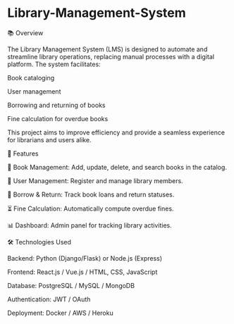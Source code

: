 # Library-Management-System
📚 Overview

The Library Management System (LMS) is designed to automate and streamline library operations, replacing manual processes with a digital platform. The system facilitates:

Book cataloging

User management

Borrowing and returning of books

Fine calculation for overdue books

This project aims to improve efficiency and provide a seamless experience for librarians and users alike.

🚀 Features

📖 Book Management: Add, update, delete, and search books in the catalog.

👥 User Management: Register and manage library members.

🔄 Borrow & Return: Track book loans and return statuses.

⏳ Fine Calculation: Automatically compute overdue fines.

📊 Dashboard: Admin panel for tracking library activities.

🛠️ Technologies Used

Backend: Python (Django/Flask) or Node.js (Express)

Frontend: React.js / Vue.js / HTML, CSS, JavaScript

Database: PostgreSQL / MySQL / MongoDB

Authentication: JWT / OAuth

Deployment: Docker / AWS / Heroku


